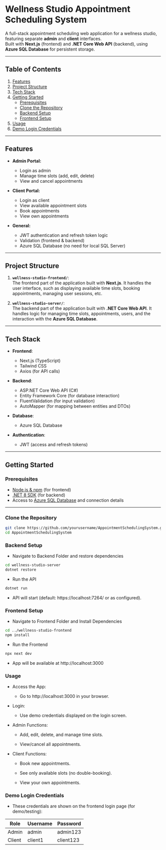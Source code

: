 # **Wellness Studio Appointment Scheduling System**

A full-stack appointment scheduling web application for a wellness studio, featuring separate **admin** and **client** interfaces.  
Built with **Next.js** (frontend) and **.NET Core Web API** (backend), using **Azure SQL Database** for persistent storage.

---

## **Table of Contents**

1. [Features](#features)  
2. [Project Structure](#project-structure)  
3. [Tech Stack](#tech-stack)  
4. [Getting Started](#getting-started)  
    - [Prerequisites](#prerequisites)  
    - [Clone the Repository](#clone-the-repository)  
    - [Backend Setup](#backend-setup)  
    - [Frontend Setup](#frontend-setup)  
5. [Usage](#usage)  
6. [Demo Login Credentials](#demo-login-credentials)  


---

## **Features**

- **Admin Portal:**
  - Login as admin
  - Manage time slots (add, edit, delete)
  - View and cancel appointments

- **Client Portal:**
  - Login as client
  - View available appointment slots
  - Book appointments
  - View own appointments

- **General:**
  - JWT authentication and refresh token logic
  - Validation (frontend & backend) 
  - Azure SQL Database (no need for local SQL Server)

---

## **Project Structure**

1. **`wellness-studio-frontend/`**:  
   The frontend part of the application built with **Next.js**. It handles the user interface, such as displaying available time slots, booking appointments, managing user sessions, etc.

2. **`wellness-studio-server/`**:  
   The backend part of the application built with **.NET Core Web API**. It handles logic for managing time slots, appointments, users, and the interaction with the **Azure SQL Database**.
---

## **Tech Stack**

- **Frontend**:  
  - Next.js (TypeScript)
  - Tailwind CSS
  - Axios (for API calls)

- **Backend**:  
  - ASP.NET Core Web API (C#)
  - Entity Framework Core (for database interaction)
  - FluentValidation (for input validation)
  - AutoMapper (for mapping between entities and DTOs)

- **Database**:  
  - Azure SQL Database

- **Authentication**:  
  - JWT (access and refresh tokens)

---

## **Getting Started**

### **Prerequisites**

- [Node.js & npm](https://nodejs.org/) (for frontend)
- [.NET 8 SDK](https://dotnet.microsoft.com/en-us/download) (for backend)
- Access to [Azure SQL Database](https://portal.azure.com/) and connection details

---

### **Clone the Repository**

```bash
git clone https://github.com/yourusername/AppointmentSchedulingSystem.git
cd AppointmentSchedulingSystem
```

### **Backend Setup**
- Navigate to Backend Folder and restore dependencies

```bash
cd wellness-studio-server
dotnet restore
```
- Run the API

```bash
dotnet run
```
- API will start (default: https://localhost:7264/ or as configured).

### **Frontend Setup**
 - Navigate to Frontend Folder and Install Dependencies

 ```bash
 cd ../wellness-studio-frontend
 npm install

 ```
 - Run the Frontend
 
 ```bash
 npx next dev
  ```
  - App will be available at http://localhost:3000

  ### **Usage**
  - Access the App:

    - Go to http://localhost:3000 in your browser.

  - Login:

    - Use demo credentials displayed on the login screen.

- Admin Functions:

     - Add, edit, delete, and manage time slots.

     - View/cancel all appointments.

- Client Functions:

    - Book new appointments.

    - See only available slots (no double-booking).

    - View your own appointments.
 ### **Demo Login Credentials**

 - These credentials are shown on the frontend login page (for demo/testing):

 | Role    |Username | Password  |
| -------- | ------- |------- |
|  Admin | admin   | admin123 
| Client | client1     | client123






